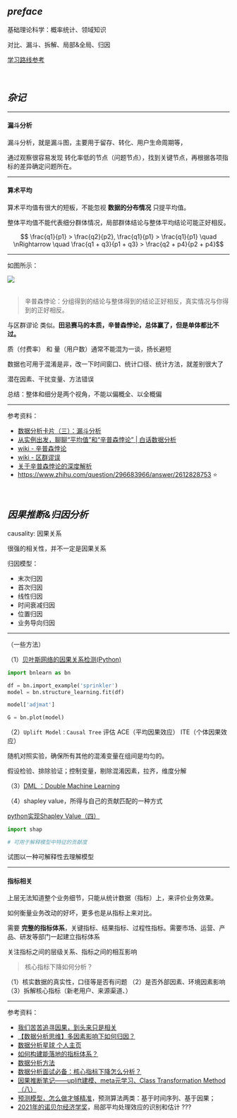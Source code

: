 
## _preface_ 


基础理论科学：概率统计、领域知识


对比、漏斗、拆解、局部&全局、归因


[学习路线参考](https://medium.com/@riteshgupta.ai/10-steps-to-mastering-data-science-bae25a982dbf)


</br>

## _杂记_



--------

#### 漏斗分析

漏斗分析，就是漏斗图，主要用于留存、转化、用户生命周期等，

通过观察很容易发现 转化率低的节点（问题节点），找到关键节点，再根据各项指标的差异确定问题所在。

----------

#### 算术平均

算术平均值有很大的短板，不能忽视 **数据的分布情况** 只提平均值。

整体平均值不能代表细分群体情况，局部群体结论与整体平均结论可能正好相反。



$$ \frac{q1}{p1} > \frac{q2}{p2}, \frac{q1}{p1}  > \frac{q1}{p1} \quad \nRightarrow \quad \frac{q1 + q3}{p1 + q3} > \frac{q2 + p4}{p2 + p4}$$

----------------

如图所示：

<img src="https://img-1301102143.cos.ap-beijing.myqcloud.com/20231003201505.png">


</br>
</br>

> 辛普森悖论：分组得到的结论与整体得到的结论正好相反，真实情况与你得到的正好相反。

与区群谬论 类似。**田忌赛马的本质，辛普森悖论，总体赢了，但是单体都比不过。**


质（付费率） 和 量（用户数）通常不能混为一谈，扬长避短



数据也可用于混淆是非，改一下时间窗口、统计口径、统计方法，就差别很大了


潜在因素、干扰变量、方法错误




<p class="pyellow">总结：整体和细分是两个视角，不能以偏概全、以全概偏</p>




-------------

参考资料：
- [数据分析卡片（三）：漏斗分析](https://www.woshipm.com/data-analysis/758063.html)
- [从实例出发，聊聊“平均值”和“辛普森悖论” | 白话数据分析](https://www.woshipm.com/data-analysis/5726914.html)
- [wiki - 辛普森悖论](https://zh.wikipedia.org/zh-hans/%E8%BE%9B%E6%99%AE%E6%A3%AE%E6%82%96%E8%AE%BA)
- [wiki - 区群谬误](https://zh.wikipedia.org/zh-hans/%E5%8D%80%E7%BE%A4%E8%AC%AC%E8%AA%A4)
- [关于辛普森悖论的深度解析](https://zhuanlan.zhihu.com/p/348967975)
- https://www.zhihu.com/question/296683966/answer/2612828753 ⭐️






</br>

## _因果推断&归因分析_


causality: 因果关系

很强的相关性，并不一定是因果关系


归因模型：
- 末次归因
- 首次归因
- 线性归因
- 时间衰减归因
- 位置归因
- 业务导向归因


-------------

（一些方法）


（1）[贝叶斯网络的因果关系检测(Python)](https://mp.weixin.qq.com/s/OdIZa1jjhVCXX36cRMk_OQ)




```python
import bnlearn as bn

df = bn.import_example('sprinkler')
model = bn.structure_learning.fit(df)

model['adjmat']

G = bn.plot(model)
```






（2）`Uplift Model：Causal Tree` 评估 ACE（平均因果效应） ITE（个体因果效应）


随机对照实验，确保所有其他的混淆变量在组间是均匀的。


假设检验、排除验证；控制变量，剔除混淆因素，拉齐，维度分解

（3）[DML ：Double Machine Learning](https://zhuanlan.zhihu.com/p/429839492)



（4）shapley value，所得与自己的贡献匹配的一种方式

[python实现Shapley Value（四）](https://zhuanlan.zhihu.com/p/387614061)

```python
import shap

# 可用于解释模型中特征的贡献度
```

试图以一种可解释性去理解模型




-------------

#### 指标相关

上层无法知道整个业务细节，只能从统计数据（指标）上，来评价业务效果。

如何衡量业务改动的好坏，更多也是从指标上来对比。



需要 **完整的指标体系**，关键指标、结果指标、过程性指标。需要市场、运营、产品、研发等部门一起建立指标体系

关注指标之间的层级关系、指标之间的相互影响


> 核心指标下降如何分析？

（1）核实数据的真实性，口径等是否有问题
（2）是否外部因素、环境因素影响
（3）拆解核心指标（新老用户、来源渠道、）



-------------

参考资料：
- [我们苦苦追寻因果，到头来只是相关](https://zhuanlan.zhihu.com/p/656815362)
- [【数据分析思维】多因素影响下如何归因？](https://www.woshipm.com/data-analysis/4686196.html)
- [数据分析星球 个人主页](https://www.woshipm.com/u/719544)
- [如何构建能落地的指标体系？](https://www.woshipm.com/data-analysis/5685870.html)
- [数据分析方法](https://www.woshipm.com/data-analysis/5686323.html)
- [数据分析面试必备：核心指标下降怎么分析？](https://www.woshipm.com/data-analysis/4977152.html)
- [因果推断笔记——uplift建模、meta元学习、Class Transformation Method（八）](https://cloud.tencent.com/developer/article/1913905)
- [预测模型，怎么做才够精准](https://zhuanlan.zhihu.com/p/400598645)，预测算法两类：基于时间序列、基于因果；
- [2021年的诺贝尔经济学奖](https://zhuanlan.zhihu.com/p/421582807)，局部平均处理效应的识别和估计 ???